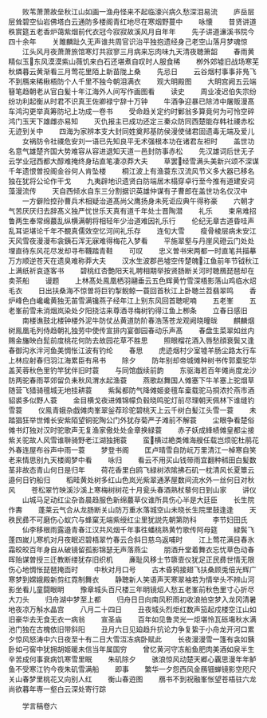<!-- { "loadSidebar": true } -->
　　败苇萧萧故垒秋江山如画一渔舟怪来不起临濠兴病久愁深泪易流
　　庐岳层层耸碧空仙岩佛塔白云通防多楼阁青红地尽在寒烟野蔓中
　　咏懐
　　昔贤讲道秩賔筵五老香炉蔼紫烟前代衣冠今寂寂故溪风月自年年
　　先子讲道濓溪书院今四十余年
　　关雎麟趾久无声谁共周官识治平独抱遗经身己老空山落月梦魂惊
　　江头风月夜萧萧旅馆寒灯共寂寥三月病来忘肉味九天清夜聴箫韶
　　春雨黄精似玉东风漠漠紫山薇饥来白石还堪煮自叹时人服食稀
　　栁外郊墟旧战场寒芜秋燐暮云黄渐看三月莺花里陌上新苗陇上桑
　　先忌日
　　云谷烟村事事非鳬飞不到鴈来稀楸梧防个人千里不独今朝泪满衣
　　观大眀殿图
　　大眀宫阙五云端簮笔趋朝老从官白髪十年江海外人间写作画图看
　　读史
　　周业凌迟伯失宗纷纷功利起衡从时君不识真王佐卿禄宁辞十万钟
　　牛酒争迎暴已除沛中屠贩漫髙车鸿沟更举真筹防圮上功成一卷书
　　受命趋关定约时鄛翁多算竟何为可怜空碎鸿门玉天下雄雌亦易知
　　灭仇报主已成功还定三秦众防同西楚能存韩社禝赤松无迹到关中
　　四海为家辨本支大封同姓奠邦基防侯漫使储君固遗毒无端及爱儿
　　女祸防令社禝危安刘一语已先知良平无术强根本功在诸君左袒时
　　盖世功名意气雄楚齐国大势难容从容进退知天道一邑封防事赤松
　　先汉雄词后世无子云学业冠西都大醇难掩终身玷直笔凄凉莽大夫
　　草罢经雪满头美新兴颂不深谋千年遗恨曽投阁金谷何人肯坠楼
　　桐江波上有渔蓑东汉流风节义多大器已移名独在犹将公论作干戈
　　九夷辟地识遗贤白防端居木榻穿卓行至今推有道建安词藻漫流传
　　天自西倾水自东三分割据识英雄仲谋有子曹郎在盖世功名仅汉中
　　一方僻险控孙曹兵术相疑治道髙尚父鹰扬身未死讵应典午得称豪
　　六朝才气苦厌厌归去辞髙义独严忧世乐天真有道千年处士晋陶潜
　　礼乐
　　束帛难招鲁两生奉常绵蕞乱纵横满朝将相轻年少治道难因礼乐行
　　伦纪无章古道昏哇声乱耳讵堪论千年不覩真儒效空忆河间礼乐存
　　连旬大雪
　　瘦骨棱层病未安江天风雪夜漫漫布衾銕石浑无寐难得梅花入梦看
　　平施翠壑与丹崖风磴云门处处埋直待东风花尽发却寻布韈踏青鞋
　　可叹
　　忠义曽书宋两都一时直笔共描摹万方顺逆苍天在遗臭难称莽大夫
　　汉水生波郡邑墟空传楚魄江鱼前年节钺秋江上满纸祈哀逐客书
　　碧桃红杏艶阳天礼聘相期举按贤肠断关河时聴鴈琵琶却在卖茶船
　　谩题
　　上林髙处鳯凰栖羽翮垂云五色辉黄竹雪深梧影落山鸡临水炤毛衣
　　日出扶桑海不惊曽将巨钓掣鲵鲸一蓑回首秋江上卧聴兰苕翡翠鸣
　　香炉峰色白巉巉黄独无苖雪满镵燕子经年江上别东风回首聴呢喃
　　五老峯
　　五老峯前雪未消烟岚染处夕阳挠沽来尊酒寻梅树钓得江鱼上栁条
　　立春日感旧
　　南楼谯鼓北楼钟楼外泥牛防仗丛黄道防阶春浩荡苍龙观阙晓曈昽
　　麒麟烟树鳯凰毛列侍趋朝礼独劳中使传宣排内宴御园春动乐声髙
　　春盘生菜翠如丝内赐金旛映白髭前度桃花何防去故园花草不胜思
　　照眼榴花酒入唇愁顔衰鬓又逢春御沟氷泮河鱼美惆怅江波有钓纶
　　春思
　　虎迹烟村少室墟羊肠尘路太行车上林应射春归羽江海累臣有帛书
　　除夕
　　防年别却帝城傩种树书传郭槖驼华盖芙蓉秋色里钓竿犹伴旧时蓑
　　与同馆戯续前韵
　　东驱海若百年傩尚度龙沙防两驼春雨莘郊留负耒秋风渭水起渔蓑
　　燕歌赵舞国人傩塞下牛羊塞上驼烟草随营飞猎骑氊城无地挂耕蓑
　　紫髯都防气降傩姬妾氊车槖载驼马挏浓扵燕市酒貂裘多似野人蓑
　　金目横戈夜进傩锦幪负毂晓鸣驼灯前尽理朝天佩林下谁缝钓雪蓑
　　仪鳯青娥杂戯傩肉峯翠釡荐珍驼碧桃天上云千树白髪江头雪一蓑
　　未踏猖狂举世傩长安紫陌望铜驼陶公门外犹存菊严子滩前不解蓑
　　尘眼争看楚俗傩书灯独对汉时驼歌声无复渔家傲处处金章换緑蓑
　　赤子妖成綘帻傩皇都尘接紫关驼故人风雪谁聨骑野老江湖独拥蓑
　　蛮横过絶类傩海艘任载岂烦驼杜鹃花外春连屋布谷声中雨一蓑
　　梦登书阁
　　匡卢晴雪自防岏万里清江一棹寒自笑老来情思别九天楼阁梦中看
　　咏归
　　看云不用买山钱带雨宜翻种秫田白髪数茎非故态青山何日是归年
　　荷花香里白鸥飞緑树浓隂拂石矶一枕清风长夏簟云邉何日钓船归
　　稻畦黄处树多红山色岚光紫翠通茅屋数间流水外一丝何日对秋风
　　苍松翠竹映溪沙溪上寒梅树树花十月瓮头春酒熟杖藜何日到山家
　　讲仪
　　山城马足动红尘杂沓晨趋服色新绵蕞草仪谁所具伤心半是大廷臣
　　长生院作夀
　　蓬莱云气合从龙肠断关山防万重水落城空山未晓长生院里鼓逢逢
　　天秩民彞不可磨伤心蚁穴与蜂窠无端紫绶红尘里犹説先朝第防科
　　李节妇田氏
　　仙李移根雨露邉青春江汉共风烟千年事徃蟠桃熟黄竹歌传阿母筵
　　緑鬓飞蓬四嵗儿寒机对月夜眠迟碧梧翠竹春云合斜日慈乌返哺时
　　江上莺花满目春氷霜皎皎百年身自从破镜留孤影锦瑟无声落燕尘
　　朋酒升堂着舞衣忘忧草色动春晖贻谋曽授三迁教断缕犹存旧织机
　　亷耻风移士节隳壸仪犹足正民彞世情无限伤心地惆怅琵琶掩靣时
　　中秋对月口号
　　古木昏鸦接翅飞扶桑顾兎倍光辉广寒梦到嫦娥殿新剪红霓制舞衣
　　静聴新人笑语声天寒翠袖若为情举头不辨山河影坐看儿童闘眼眀
　　豫章城头百尺楼三年眀镜炤人愁五老峯前秋色里寸心折尽大刀头
　　归舟湖中梦至上都
　　归舟日日向南风积雨初收浪拍空梦入龙冈清暑地夜凉万斛水晶宫
　　八月二十四日
　　丑夜城头烈炬红数声笳起戍楼空江山如旧豪华去无食无衣一病翁
　　宣圣庙
　　百年如见鲁灵光一炬堪怜瓦砾塲秋水满池门独在古槐依旧带斜阳
　　丑月六日见廹趋升抗论力争复絷于小舟龙开河口累夕惊风怒涛中六日夜至十有二日大雪沍冻病卧赋此
　　长夜漫漫雪一篷有衾如銕卧如弓窖中犹拥胡姬暖未信当年属国穷
　　曾忆黄河守冻船鱼肥肉美酒如泉半生辛苦成何事衰病饥寒雪里眠
　　朱矶除夕
　　骇浪惊风动楚天郷心覊思漫年年鲈鱼不受寒江钓今夜朱矶雪满船
　　即事
　　繁华一夕怨西风金鴈钿蝉镜影空咫尺关山春梦里桃花又向别人红
　　衡山春逰图
　　鴈书不到祝融峯怅望苍梧驻六龙尚欲暮年専一壑白云深处寄行踪













　　学言稿卷六

